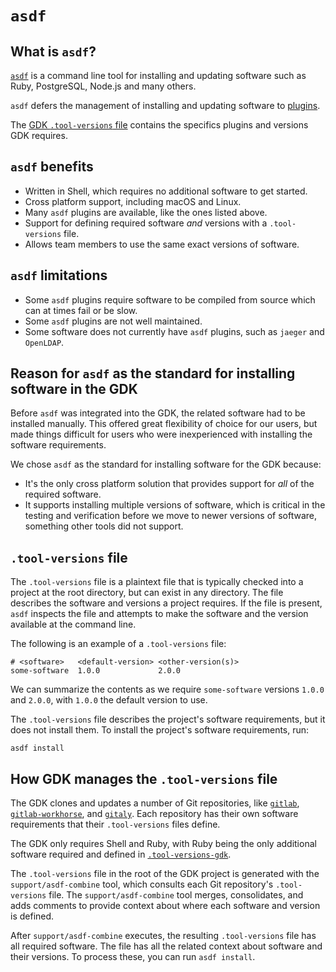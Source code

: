 # `asdf`

## What is `asdf`?

[`asdf`](https://asdf-vm.com/) is a command line tool for installing and updating software such as Ruby, PostgreSQL, Node.js and many others.

`asdf` defers the management of installing and updating software to [plugins](https://github.com/asdf-vm/asdf-plugins).

The [GDK `.tool-versions` file](../.tool-versions) contains the specifics plugins and versions GDK requires.

## `asdf` benefits

- Written in Shell, which requires no additional software to get started.
- Cross platform support, including macOS and Linux.
- Many `asdf` plugins are available, like the ones listed above.
- Support for defining required software _and_ versions with a `.tool-versions` file.
- Allows team members to use the same exact versions of software.

## `asdf` limitations

- Some `asdf` plugins require software to be compiled from source which can at times fail or be slow.
- Some `asdf` plugins are not well maintained.
- Some software does not currently have `asdf` plugins, such as `jaeger` and `OpenLDAP`.

## Reason for `asdf` as the standard for installing software in the GDK

Before `asdf` was integrated into the GDK, the related software had to be installed manually. This offered great flexibility of choice for our users, but made things difficult for users who were inexperienced with installing the software requirements.

We chose `asdf` as the standard for installing software for the GDK because:

- It's the only cross platform solution that provides support for _all_ of the required software.
- It supports installing multiple versions of software, which is critical in the testing and verification before we move to newer versions of software, something other tools did not support.

## `.tool-versions` file

The `.tool-versions` file is a plaintext file that is typically checked into a project at the root directory, but can exist in any directory. The file describes the software and versions a project requires. If the file is present, `asdf` inspects the file and attempts to make the software and the version available at the command line.

The following is an example of a `.tool-versions` file:

```plaintext
# <software>   <default-version> <other-version(s)>
some-software  1.0.0             2.0.0
```

We can summarize the contents as we require `some-software` versions `1.0.0` and `2.0.0`, with `1.0.0` the default version to use.

The `.tool-versions` file describes the project's software requirements, but it does not install them. To install the project's software requirements, run:

```shell
asdf install
```

## How GDK manages the `.tool-versions` file

The GDK clones and updates a number of Git repositories, like [`gitlab`](https://gitlab.com/gitlab-org/gitlab), [`gitlab-workhorse`](https://gitlab.com/gitlab-org/gitlab/-/tree/master/workhorse), and [`gitaly`](https://gitlab.com/gitlab-org/gitaly). Each repository has their own software requirements that their `.tool-versions` files define.

The GDK only requires Shell and Ruby, with Ruby being the only additional software required and defined in [`.tool-versions-gdk`](https://gitlab.com/gitlab-org/gitlab-development-kit/-/blob/main/.tool-versions-gdk).

The `.tool-versions` file in the root of the GDK project is generated with the `support/asdf-combine` tool, which consults each Git repository's `.tool-versions` file. The `support/asdf-combine` tool merges, consolidates, and adds comments to provide context about where each software and version is defined.

After `support/asdf-combine` executes, the resulting `.tool-versions` file has all required software. The file has all the related context about software and their versions. To process these, you can run `asdf install`.
